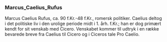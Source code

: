 ### Marcus_Caelius_Rufus


Marcus Caelius Rufus, ca. 90 f.Kr.-48 f.Kr., romersk politiker. Caelius deltog i det politiske liv i den urolige periode midt i 1. årh. f.Kr.; han er dog primært kendt for sit venskab med Cicero. Venskabet kommer til udtryk i en række bevarede breve fra Caelius til Cicero og i Ciceros tale Pro Caelio.